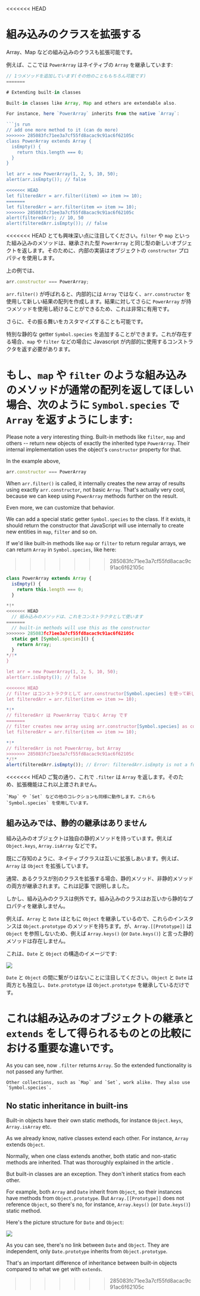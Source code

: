 <<<<<<< HEAD
# 組み込みのクラスを拡張する

Array、Map などの組み込みのクラスも拡張可能です。

例えば、ここでは `PowerArray` はネイティブの `Array` を継承しています:

```js run
// 1つメソッドを追加しています(その他のことももちろん可能です)
=======

# Extending built-in classes

Built-in classes like Array, Map and others are extendable also.

For instance, here `PowerArray` inherits from the native `Array`:

```js run
// add one more method to it (can do more)
>>>>>>> 285083fc71ee3a7cf55fd8acac9c91ac6f62105c
class PowerArray extends Array {
  isEmpty() {
    return this.length === 0;
  }
}

let arr = new PowerArray(1, 2, 5, 10, 50);
alert(arr.isEmpty()); // false

<<<<<<< HEAD
let filteredArr = arr.filter((item) => item >= 10);
=======
let filteredArr = arr.filter(item => item >= 10);
>>>>>>> 285083fc71ee3a7cf55fd8acac9c91ac6f62105c
alert(filteredArr); // 10, 50
alert(filteredArr.isEmpty()); // false
```

<<<<<<< HEAD
とても興味深い点に注目してください。`filter` や `map` といった組み込みのメソッドは、継承された型 `PowerArray` と同じ型の新しいオブジェクトを返します。そのために、内部の実装はオブジェクトの `constructor` プロパティを使用します。

上の例では、

```js
arr.constructor === PowerArray;
```

`arr.filter()` が呼ばれると、内部的には `Array` ではなく、`arr.constructor` を使用して新しい結果の配列を作成します。結果に対してさらに `PowerArray` が持つメソッドを使用し続けることができるため、これは非常に有用です。

さらに、その振る舞いをカスタマイズすることも可能です。

特別な静的な getter `Symbol.species` を追加することができます。これが存在する場合、`map` や `filter` などの場合に Javascript が内部的に使用するコンストラクタを返す必要があります。

もし、`map` や `filter` のような組み込みのメソッドが通常の配列を返してほしい場合、次のように `Symbol.species` で `Array` を返すようにします:
=======
Please note a very interesting thing. Built-in methods like `filter`, `map` and others -- return new objects of exactly the inherited type `PowerArray`. Their internal implementation uses the object's `constructor` property for that.

In the example above,
```js
arr.constructor === PowerArray
```

When `arr.filter()` is called, it internally creates the new array of results using exactly `arr.constructor`, not basic `Array`. That's actually very cool, because we can keep using `PowerArray` methods further on the result.

Even more, we can customize that behavior.

We can add a special static getter `Symbol.species` to the class. If it exists, it should return the constructor that JavaScript will use internally to create new entities in `map`, `filter` and so on.

If we'd like built-in methods like `map` or `filter` to return regular arrays, we can return `Array` in `Symbol.species`, like here:
>>>>>>> 285083fc71ee3a7cf55fd8acac9c91ac6f62105c

```js run
class PowerArray extends Array {
  isEmpty() {
    return this.length === 0;
  }

*!*
<<<<<<< HEAD
  // 組み込みのメソッドは、これをコンストラクタとして使います
=======
  // built-in methods will use this as the constructor
>>>>>>> 285083fc71ee3a7cf55fd8acac9c91ac6f62105c
  static get [Symbol.species]() {
    return Array;
  }
*/!*
}

let arr = new PowerArray(1, 2, 5, 10, 50);
alert(arr.isEmpty()); // false

<<<<<<< HEAD
// filter はコンストラクタとして arr.constructor[Symbol.species] を使って新しい配列を作ります
let filteredArr = arr.filter(item => item >= 10);

*!*
// filteredArr は PowerArray ではなく Array です
=======
// filter creates new array using arr.constructor[Symbol.species] as constructor
let filteredArr = arr.filter(item => item >= 10);

*!*
// filteredArr is not PowerArray, but Array
>>>>>>> 285083fc71ee3a7cf55fd8acac9c91ac6f62105c
*/!*
alert(filteredArr.isEmpty()); // Error: filteredArr.isEmpty is not a function
```

<<<<<<< HEAD
ご覧の通り、これで `.filter` は `Array` を返します。そのため、拡張機能はこれ以上渡されません。

```smart header="他のコレクションも同様に動作します"
`Map` や `Set` などの他のコレクションも同様に動作します。これらも `Symbol.species` を使用しています。
```

## 組み込みでは、静的の継承はありません

組み込みのオブジェクトは独自の静的メソッドを持っています。例えば `Object.keys`, `Array.isArray` などです。

既にご存知のように、ネイティブクラスは互いに拡張しあいます。例えば、 `Array` は `Object` を拡張しています。

通常、あるクラスが別のクラスを拡張する場合、静的メソッド、非静的メソッドの両方が継承されます。これは記事 [](info:static-properties-methods#statics-and-inheritance) で説明しました。

しかし、組み込みのクラスは例外です。組み込みのクラスはお互いから静的なプロパティを継承しません。

例えば、`Array` と `Date` はともに `Object` を継承しているので、これらのインスタンスは `Object.prototype` のメソッドを持ちます。が、`Array.[[Prototype]]` は `Object` を参照しないため、例えば `Array.keys()` (or `Date.keys()`) と言った静的メソッドは存在しません。

これは、`Date` と `Object` の構造のイメージです:

![](object-date-inheritance.svg)

`Date` と `Object` の間に繋がりはないことに注目してください。`Object` と `Date` は両方とも独立し、`Date.prototype` は `Object.prototype` を継承しているだけです。

これは組み込みのオブジェクトの継承と `extends` をして得られるものとの比較における重要な違いです。
=======
As you can see, now `.filter` returns `Array`. So the extended functionality is not passed any further.

```smart header="Other collections work similarly"
Other collections, such as `Map` and `Set`, work alike. They also use `Symbol.species`.
```

## No static inheritance in built-ins

Built-in objects have their own static methods, for instance `Object.keys`, `Array.isArray` etc.

As we already know, native classes extend each other. For instance, `Array` extends `Object`.

Normally, when one class extends another, both static and non-static methods are inherited. That was thoroughly explained in the article [](info:static-properties-methods#statics-and-inheritance).

But built-in classes are an exception. They don't inherit statics from each other.

For example, both `Array` and `Date` inherit from `Object`, so their instances have methods from `Object.prototype`. But `Array.[[Prototype]]` does not reference `Object`, so there's no, for instance, `Array.keys()` (or `Date.keys()`) static method.

Here's the picture structure for `Date` and `Object`:

![](object-date-inheritance.svg)

As you can see, there's no link between `Date` and `Object`. They are independent, only `Date.prototype` inherits from `Object.prototype`.

That's an important difference of inheritance between built-in objects compared to what we get with `extends`.
>>>>>>> 285083fc71ee3a7cf55fd8acac9c91ac6f62105c
